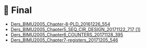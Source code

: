 # 📅 Final

<!--Index-->

- [Ders_BIMU2005_Chapter-8-PLD_20161226_554](./Ders_BIMU2005_Chapter-8-PLD_20161226_554.pdf)
- [Ders_BIMU2005_Chapter5_SEQ_CIR_DESIGN_20171122_717 (1)](./Ders_BIMU2005_Chapter5_SEQ_CIR_DESIGN_20171122_717%20%281%29.pdf)
- [Ders_BIMU2005_Chapter6_COUNTERS_20171128_395](./Ders_BIMU2005_Chapter6_COUNTERS_20171128_395.pdf)
- [Ders_BIMU2005_Chapter7-registers_20171205_546](./Ders_BIMU2005_Chapter7-registers_20171205_546.pdf)

<!--Index-->
